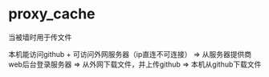 # proxy_cache
当被墙时用于传文件

本机能访问github + 可访问外网服务器（ip直连不可连接）
=> 从服务器提供商web后台登录服务器
=> 从外网下载文件，并上传github
=> 本机从github下载文件
